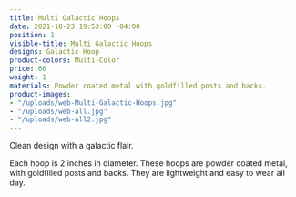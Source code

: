 ```yaml
---
title: Multi Galactic Hoops
date: 2021-10-23 19:53:00 -04:00
position: 1
visible-title: Multi Galactic Hoops
designs: Galactic Hoop
product-colors: Multi-Color
price: 60
weight: 1
materials: Powder coated metal with goldfilled posts and backs.
product-images:
- "/uploads/web-Multi-Galactic-Hoops.jpg"
- "/uploads/web-all.jpg"
- "/uploads/web-all2.jpg"
---
```


Clean design with a galactic flair.

Each hoop is 2 inches in diameter. These hoops are powder coated metal, with goldfilled posts and backs. They are lightweight and easy to wear all day.